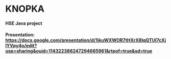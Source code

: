 # KNOPKA
#### HSE Java project
#### Presentation: https://docs.google.com/presentation/d/1ikuWXWOR7tHXrX8lqQTUI7cXjlYVpy4o/edit?usp=sharing&ouid=114322386247294665961&rtpof=true&sd=true
